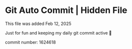 # Git Auto Commit | Hidden File

This file was added Feb 12, 2025

Just for fun and keeping my daily git commit active 🤪

commit number: 1624618
